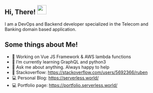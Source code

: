 ## Hi, There! <img src="https://raw.githubusercontent.com/MartinHeinz/MartinHeinz/master/wave.gif" width="30px">

I am a DevOps and Backend developer specialized in the Telecom and Banking domain based application.

## Some things about Me!
- 🔭 Working on Vue JS Framework & AWS lambda functions
- 🌱 I’m currently learning GraphQL and python3
- 💬 Ask me about anything. Always happy to help
- 💾 Stackoverflow: https://stackoverflow.com/users/5692366/ruben
- 💻 Personal Blog: https://serverless.world/
- 💻 Portfolio page: https://portfolio.serverless.world/
